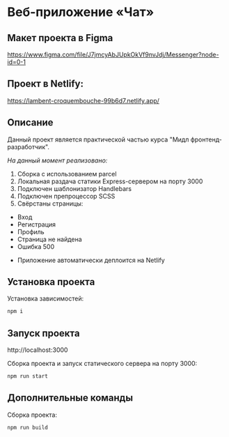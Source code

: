 # Веб-приложение «Чат»

## Макет проекта в Figma

https://www.figma.com/file/J7jmcyAbJUpkOkVf9nvJdj/Messenger?node-id=0-1

## Проект в Netlify:

https://lambent-croquembouche-99b6d7.netlify.app/

## Описание

Данный проект является практической частью курса "Мидл фронтенд-разработчик".

*На данный момент реализовано:*

1. Сборка с использованием parcel
2. Локальная раздача статики Express-сервером на порту 3000
3. Подключен шаблонизатор Handlebars
4. Подключен препроцессор SCSS
5. Свёрстаны страницы:
- Вход
- Регистрация
- Профиль
- Страница не найдена
- Ошибка 500

* Приложение автоматически деплоится на Netlify

## Установка проекта

Установка зависимостей:

```bash
npm i
```

## Запуск проекта

http://localhost:3000

Сборка проекта и запуск статического сервера на порту 3000:

```bash
npm run start
```
## Дополнительные команды

Сборка проекта:

```bash
npm run build
```
